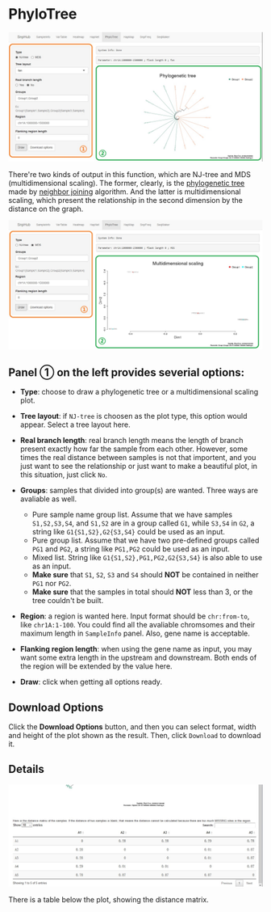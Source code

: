 # PhyloTree

![PhyloTree tag](./../img/PhyloTree-1.jpg)

There're two kinds of output in this function, which are NJ-tree and MDS (multidimensional scaling). The former, clearly, is the [phylogenetic tree](https://en.wikipedia.org/wiki/Phylogenetic_tree) made by [neighbor joining](https://en.wikipedia.org/wiki/Neighbor_joining) algorithm. And the latter is multidimensional scaling, which present the relationship in the second dimension by the distance on the graph.

![MDS of PhyloTree tag](./../img/PhyloTree-2.jpg)

## Panel ① on the left provides severial options:
- **Type**: choose to draw a phylogenetic tree or a multidimensional scaling plot.

- **Tree layout**: if `NJ-tree` is choosen as the plot type, this option would appear. Select a tree layout here.

- **Real branch length**: real branch length means the length of branch present exactly how far the sample from each other. However, some times the real distance between samples is not that importent, and you just want to see the relationship or just want to make a beautiful plot, in this situation, just click `No`. 

- **Groups**: samples that divided into group(s) are wanted. Three ways are avaliable as well.
	- Pure sample name group list. Assume that we have samples `S1,S2,S3,S4`, and `S1,S2` are in a group called `G1`, while `S3,S4` in `G2`, a string like `G1{S1,S2},G2{S3,S4}` could be used as an input.
	- Pure group list. Assume that we have two pre-defined groups called `PG1` and `PG2`, a string like `PG1,PG2` could be used as an input.
	- Mixed list. String like `G1{S1,S2},PG1,PG2,G2{S3,S4}` is also able to use as an input.
	- **Make sure** that `S1`, `S2`, `S3` and `S4` should **NOT** be contained in neither `PG1` nor `PG2`.
	- **Make sure** that the samples in total should **NOT** less than 3, or the tree couldn't be built.

- **Region**: a region is wanted here. Input format should be `chr:from-to`, like `chr1A:1-100`. You could find all the avaliable chromsomes and their maximum length in `SampleInfo` panel. Also, gene name is acceptable.

- **Flanking region length**: when using the gene name as input, you may want some extra length in the upstream and downstream. Both ends of the region will be extended by the value here.

- **Draw**: click when getting all options ready.

## Download Options

Click the **Download Options** button, and then you can select format, width and height of the plot shown as the result. Then, click `Download` to download it.

## Details

![HapNet tag](./../img/PhyloTree-3.jpg)

There is a table below the plot, showing the distance matrix.